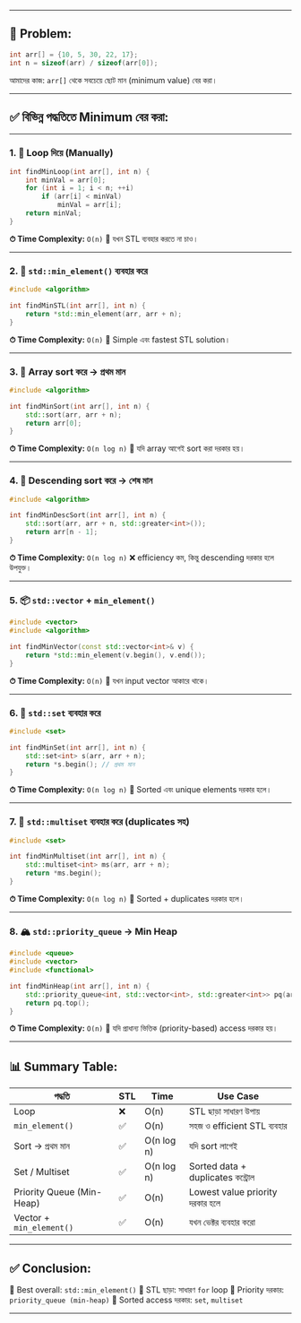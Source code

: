
---

## 🔹 Problem:

```cpp
int arr[] = {10, 5, 30, 22, 17};
int n = sizeof(arr) / sizeof(arr[0]);
```

আমাদের কাজ: `arr[]` থেকে সবচেয়ে ছোট মান (minimum value) বের করা।

---

## ✅ বিভিন্ন পদ্ধতিতে Minimum বের করা:

---

### 1. 🔁 Loop দিয়ে (Manually)

```cpp
int findMinLoop(int arr[], int n) {
    int minVal = arr[0];
    for (int i = 1; i < n; ++i)
        if (arr[i] < minVal)
            minVal = arr[i];
    return minVal;
}
```

**⏱ Time Complexity:** `O(n)`
🔹 যখন STL ব্যবহার করতে না চাও।

---

### 2. 🧮 `std::min_element()` ব্যবহার করে

```cpp
#include <algorithm>

int findMinSTL(int arr[], int n) {
    return *std::min_element(arr, arr + n);
}
```

**⏱ Time Complexity:** `O(n)`
🔹 Simple এবং fastest STL solution।

---

### 3. 🔼 Array sort করে → প্রথম মান

```cpp
#include <algorithm>

int findMinSort(int arr[], int n) {
    std::sort(arr, arr + n);
    return arr[0];
}
```

**⏱ Time Complexity:** `O(n log n)`
🔹 যদি array আগেই sort করা দরকার হয়।

---

### 4. 🔽 Descending sort করে → শেষ মান

```cpp
#include <algorithm>

int findMinDescSort(int arr[], int n) {
    std::sort(arr, arr + n, std::greater<int>());
    return arr[n - 1];
}
```

**⏱ Time Complexity:** `O(n log n)`
❌ efficiency কম, কিন্তু descending দরকার হলে উপযুক্ত।

---

### 5. 📦 `std::vector` + `min_element()`

```cpp
#include <vector>
#include <algorithm>

int findMinVector(const std::vector<int>& v) {
    return *std::min_element(v.begin(), v.end());
}
```

**⏱ Time Complexity:** `O(n)`
🔹 যখন input vector আকারে থাকে।

---

### 6. 🌳 `std::set` ব্যবহার করে

```cpp
#include <set>

int findMinSet(int arr[], int n) {
    std::set<int> s(arr, arr + n);
    return *s.begin(); // প্রথম মান
}
```

**⏱ Time Complexity:** `O(n log n)`
🔹 Sorted এবং unique elements দরকার হলে।

---

### 7. 🔁 `std::multiset` ব্যবহার করে (duplicates সহ)

```cpp
#include <set>

int findMinMultiset(int arr[], int n) {
    std::multiset<int> ms(arr, arr + n);
    return *ms.begin();
}
```

**⏱ Time Complexity:** `O(n log n)`
🔹 Sorted + duplicates দরকার হলে।

---

### 8. 🏔 `std::priority_queue` → Min Heap

```cpp
#include <queue>
#include <vector>
#include <functional>

int findMinHeap(int arr[], int n) {
    std::priority_queue<int, std::vector<int>, std::greater<int>> pq(arr, arr + n);
    return pq.top();
}
```

**⏱ Time Complexity:** `O(n)`
🔹 যদি প্রাধান্য ভিত্তিক (priority-based) access দরকার হয়।

---

## 📊 Summary Table:

| পদ্ধতি                    | STL | Time       | Use Case                          |
| ------------------------- | --- | ---------- | --------------------------------- |
| Loop                      | ❌   | O(n)       | STL ছাড়া সাধারণ উপায়              |
| `min_element()`           | ✅   | O(n)       | সহজ ও efficient STL ব্যবহার       |
| Sort → প্রথম মান          | ✅   | O(n log n) | যদি sort লাগেই                    |
| Set / Multiset            | ✅   | O(n log n) | Sorted data + duplicates কন্ট্রোল |
| Priority Queue (Min-Heap) | ✅   | O(n)       | Lowest value priority দরকার হলে   |
| Vector + `min_element()`  | ✅   | O(n)       | যখন ভেক্টর ব্যবহার করো            |

---

## ✅ Conclusion:

🔹 Best overall: `std::min_element()`
🔹 STL ছাড়া: সাধারণ `for` loop
🔹 Priority দরকার: `priority_queue (min-heap)`
🔹 Sorted access দরকার: `set`, `multiset`

---
